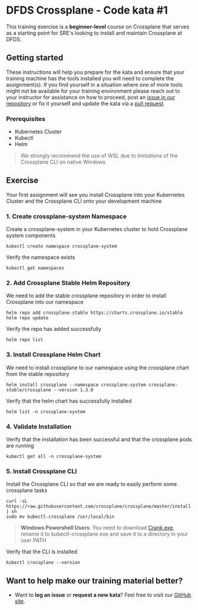 DFDS Crossplane - Code kata #1
======================================

This training exercise is a **beginner-level** course on Crossplane that serves as a starting point for SRE's looking to install and maintain Crossplane at DFDS.

## Getting started
These instructions will help you prepare for the kata and ensure that your training machine has the tools installed you will need to complete the assignment(s). If you find yourself in a situation where one of more tools might not be available for your training environment please reach out to your instructor for assistance on how to proceed, post an [issue in our repository](https://github.com/dfds/dojo/issues) or fix it yourself and update the kata via a [pull request](https://github.com/dfds/dojo/pulls).

### Prerequisites
* Kubernetes Cluster
* Kubectl
* Helm

> We strongly recommend the use of WSL due to limitations of the Crossplane CLI on native Windows

## Exercise
Your first assignment will see you install Crossplane into your Kubernetes Cluster and the Crossplane CLI onto your development machine

### 1. Create crossplane-system Namespace

Create a crossplane-system in your Kubernetes cluster to hold Crossplane system components

```
kubectl create namespace crossplane-system
```

Verify the namespace exists

```
kubectl get namespaces
```

### 2. Add Crossplane Stable Helm Repository

We need to add the stable crossplane repository in order to install Crossplane into our namespace

```
helm repo add crossplane-stable https://charts.crossplane.io/stable
helm repo update
```

Verify the repo has added successfully

```
helm repo list
```

### 3. Install Crossplane Helm Chart

We need to install crossplane to our namespace using the crossplane chart from the stable repository

```
helm install crossplane --namespace crossplane-system crossplane-stable/crossplane --version 1.3.0
```

Verify that the helm chart has successfully installed

```
helm list -n crossplane-system
```

### 4. Validate Installation

Verify that the installation has been successful and that the crossplane pods are running

```
kubectl get all -n crossplane-system
```

### 5. Install Crossplane CLI

Install the Crossplane CLI so that we are ready to easily perform some crossplane tasks

```
curl -sL https://raw.githubusercontent.com/crossplane/crossplane/master/install.sh | sh
sudo mv kubectl-crossplane /usr/local/bin
```

> **Windows Powershell Users**: You need to download [Crank.exe](https://releases.crossplane.io/stable/current/bin/windows_amd64/crank.exe), rename it to kubectl-crossplane.exe and save it to a directory in your user PATH

Verify that the CLI is installed
```
kubectl crossplane --version
```

## Want to help make our training material better?
 * Want to **log an issue** or **request a new kata**? Feel free to visit our [GitHub site](https://github.com/dfds/dojo/issues).